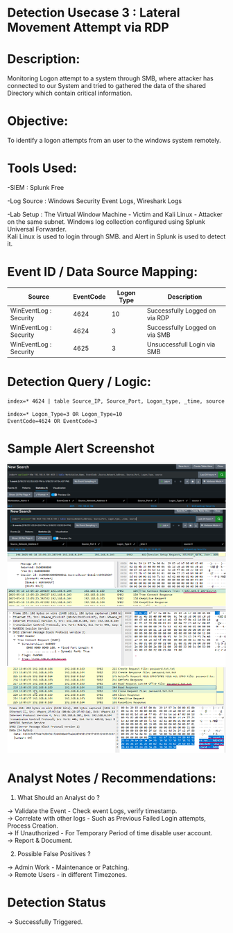 

# Detection Usecase 3 : Lateral Movement Attempt via RDP


# Description: 
Monitoring Logon attempt to a system through SMB, where attacker has connected to our System 
and tried to gathered the data of the shared Directory which contain critical information.


# Objective:
To identify a logon attempts from an user to the windows system remotely.


# Tools Used:

-SIEM : Splunk Free

-Log Source : Windows Security Event Logs, Wireshark Logs

-Lab Setup : The Virtual Window Machine - Victim and Kali Linux - Attacker on the same subnet.
             Windows log collection configured using Splunk Universal Forwarder.  
             Kali Linux is used to login through SMB.
             and Alert in Splunk is used to detect it.


# Event ID / Data Source Mapping:

|Source                  | EventCode | Logon Type     | Description                       |
|------------------------|-----------|----------------|-----------------------------------|
| WinEventLog : Security | 4624      | 10             | Successfully Logged on via RDP    |
| WinEventLog : Security | 4624      | 3              | Successfully Logged on via SMB    |
| WinEventLog : Security | 4625      | 3              | Unsuccessfull Login via SMB       |


# Detection Query / Logic:

```spl (Search)
index=* 4624 | table Source_IP, Source_Port, Logon_type, _time, source
```

```spl (For Alert)
index=* Logon_Type=3 OR Logon_Type=10 
EventCode=4624 OR EventCode=3
```


# Sample Alert Screenshot

![UnSuccess](<../logs/Screenshot 2025-05-18 134816.png>)  
![Search](<../logs/Screenshot 2025-05-18 131421.png>)  
![Wireshark](<../logs/Screenshot 2025-05-18 132035.png>)  
![Shared Dir](<../logs/Screenshot 2025-05-18 132252.png>)
![Pass](<../logs/Screenshot 2025-05-18 132623.png>)


# Analyst Notes / Recommendations:

1) What Should an Analyst do ? 

-> Validate the Event - Check event Logs, verify timestamp.  
-> Correlate with other logs - Such as Previous Failed Login attempts, Process Creation.    
-> If Unauthorized  - For Temporary Period of time disable user account.  
-> Report & Document.

2) Possible False Positives ?

-> Admin Work - Maintenance or Patching.  
-> Remote Users - in different Timezones.  


# Detection Status
 -> Successfully Triggered.


